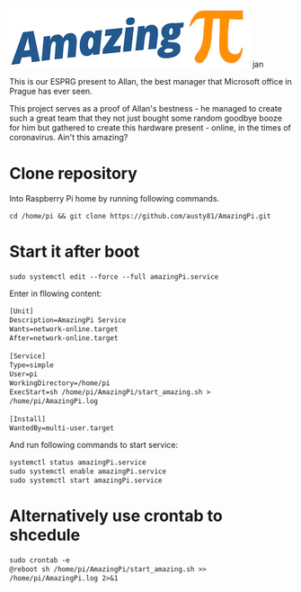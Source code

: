 ![AmazingPi](logo.jpg?raw=true "AmazingPi")
jan

This is our ESPRG present to Allan, the best manager that Microsoft office in Prague has ever seen.

This project serves as a proof of Allan's bestness - he managed to create such a great team that they not just bought some random goodbye booze for him but gathered to create this hardware present - online, in the times of coronavirus. Ain't this amazing?

# Clone repository
Into Raspberry Pi home by running following commands.
```
cd /home/pi && git clone https://github.com/austy81/AmazingPi.git
```

# Start it after boot
```
sudo systemctl edit --force --full amazingPi.service
```

Enter in fllowing content:

```
[Unit]
Description=AmazingPi Service
Wants=network-online.target
After=network-online.target

[Service]
Type=simple
User=pi
WorkingDirectory=/home/pi
ExecStart=sh /home/pi/AmazingPi/start_amazing.sh > /home/pi/AmazingPi.log

[Install]
WantedBy=multi-user.target
```

And run following commands to start service:

```
systemctl status amazingPi.service
sudo systemctl enable amazingPi.service
sudo systemctl start amazingPi.service
```

# Alternatively use crontab to shcedule
```
sudo crontab -e
@reboot sh /home/pi/AmazingPi/start_amazing.sh >> /home/pi/AmazingPi.log 2>&1
```